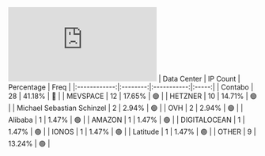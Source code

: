 ![Diagramm](https://github.com/111STAVR111/props/blob/main/Story/Decentralization/1/README.md)
| Data Center | IP Count | Percentage | Freq |
|:------------:|:--------:|:-----------:|:-----:|
| Contabo | 28 | 41.18% | 🔴 |
| MEVSPACE | 12 | 17.65% | 🟢 |
| HETZNER | 10 | 14.71% | 🟢 |
| Michael Sebastian Schinzel | 2 | 2.94% | 🟢 |
| OVH | 2 | 2.94% | 🟢 |
| Alibaba | 1 | 1.47% | 🟢 |
| AMAZON | 1 | 1.47% | 🟢 |
| DIGITALOCEAN | 1 | 1.47% | 🟢 |
| IONOS | 1 | 1.47% | 🟢 |
| Latitude | 1 | 1.47% | 🟢 |
| OTHER | 9 | 13.24% | 🟢 |